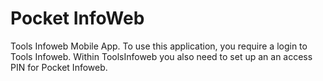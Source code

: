 # Pocket InfoWeb
Tools Infoweb Mobile App.
To use this application, you require a login to Tools Infoweb. Within ToolsInfoweb you also need to set up an an access PIN for Pocket Infoweb.
